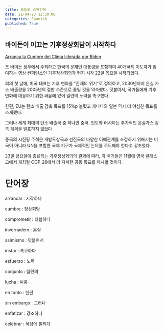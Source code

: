 ```yaml
---
title: 오늘의 스페인어
date: 21-04-23 12:30:00
categories: Spanish
published: True
---
```


## 바이든이 이끄는 기후정상회담이 시작하다

[Arranca la Cumbre del Clima liderada por Biden](http://world.kbs.co.kr/service/news_view.htm?lang=s&Seq_Code=75524)

조 바이든 정부에서 주최하고 한국의 문재인 대통령을 포함하여 40개국의 지도자가 참여하는 영상 컨퍼런스인 기후정상회의가 현지 시각 22일 목요일 시작되었다.

회의 첫 날에, 미국 대표는 기후 변화를 "존재의 위기"로 정의하고, 2030년까지 온실 가스 배출량을 2005년의 절반 수준으로 줄일 것을 약속했다. 덧붙여서, 국가들에게 기후변화에 대응하기 위한 싸움에 있어 일련의 노력을 촉구했다.

한편, EU는 탄소 배출 감축 목표를 15%p 늘렸고 캐나다와 일본 역시 더 야심찬 목표를 소개했다.

그러나 세계 최대의 탄소 배출국 중 하나인 중국, 인도와 러시아는 추가적인 온실가스 감축 계획을 발표하지 않았다

중국의 시진핑 주석은 개발도상국과 선진국의 다양한 이해관계를 조정하기 위해서는 미국이 아니라 UN을 포함한 국제 기구가 국제적인 논의를 주도해야 한다고 강조했다.

23일 금요일에 종료되는 기후정상회의의 결과에 따라, 각 국가들은 11월에 영국 글래스고에서 개최될 COP-26에서 더 자세한 공동 목표를 제시할 것이다.

# 단어장

arrancar : 시작하다

cumbre : 정상회담

comprometir : 타협하다

invernadero : 온실

asimismo : 덧붙여서

instar : 촉구하다

esfuerzo : 노력

conjunto : 일련의

lucha : 싸움

en tanto : 한편

sin embargo : 그러나

enfatizar : 강조하다

celebrar : 세상에 알리다
